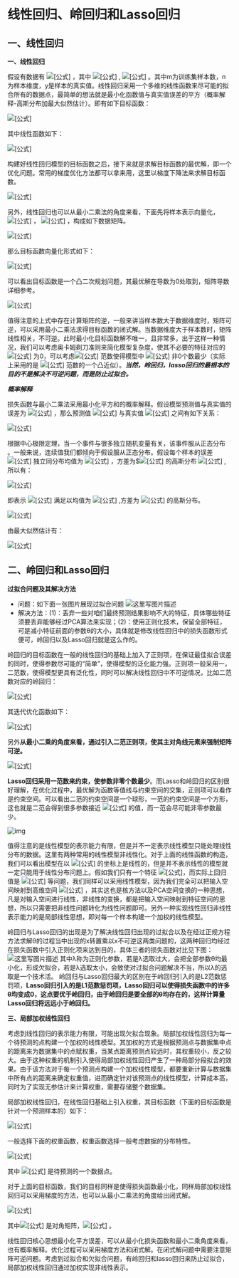 # 线性回归、岭回归和Lasso回归

## **一、线性回归**

**一、线性回归**

 假设有数据有 ![[公式]](https://www.zhihu.com/equation?tex=T%3D%5Cleft+%5C%7B+%5Cleft+%28+x%5E%7B%281%29%7D%2Cy%5E%7B%281%29%7D+%5Cright+%29+%2C...%2C%5Cleft+%28+x%5E%7B%28i%29%7D%2Cy%5E%7B%28i%29%7D+%5Cright+%29+%2C...%2C+%5Cleft+%28+x%5E%7B%28m%29%7D%2Cy%5E%7B%28m%29%7D+%5Cright+%29+%5Cright+%5C%7D) ，其中 ![[公式]](https://www.zhihu.com/equation?tex=x%5E%7B%28i%29%7D%3D%5Cleft+%5C%7B+x_%7B1%7D%5E%7B%28i%29%7D%2C..%2Cx_%7Bj%7D%5E%7B%28i%29%7D%2C...%2Cx_%7Bn%7D%5E%7B%28i%29%7D+%5Cright+%5C%7D) , ![[公式]](https://www.zhihu.com/equation?tex=y%5E%7Bi%7D%5Cin+%5Cmathbf%7BR%7D) 。其中m为训练集样本数，n为样本维度，y是样本的真实值。线性回归采用一个多维的线性函数来尽可能的拟合所有的数据点，最简单的想法就是最小化函数值与真实值误差的平方（概率解释-高斯分布加最大似然估计）。即有如下目标函数：

![[公式]](https://www.zhihu.com/equation?tex=%5Cbegin%7Bequation%7D++%5Cbegin%7Bsplit%7D+J%5Cleft+%28+%5Ctheta+%5Cright+%29%26%3D%5Cfrac%7B1%7D%7B2%7D%5Csum_%7Bi%3D1%7D%5E%7Bm%7D%5Cleft+%28+h_%7B%5Ctheta+%7D+%28+x%5E%7B%28i%29%7D%29-y%5E%7B%28i%29%7D+%5Cright+%29%5E%7B2%7D%5C%5C+%26%5Cmin_%7B%5Ctheta+%7DJ%5Cleft+%28+%5Ctheta+%5Cright+%29++%5Cend%7Bsplit%7D+%5Cend%7Bequation%7D)

其中线性函数如下：

![[公式]](https://www.zhihu.com/equation?tex=%5Cbegin%7Bequation%7D++%5Cbegin%7Bsplit%7D+h_%7B%5Ctheta+%7D%5Cleft+%28+x%5E%7B%28i%29%7D%5Cright+%29%26%3D%5Ctheta+_%7B0%7D+%2B+%5Ctheta+_%7B1%7Dx_%7B1%7D%5E%7B%5Cleft+%28i++%5Cright+%29%7D%2B+%5Ctheta+_%7B2%7Dx_%7B2%7D%5E%7B%5Cleft+%28i++%5Cright+%29%7D%2B..%2B+%5Ctheta+_%7Bn%7Dx_%7Bn%7D%5E%7B%5Cleft+%28i++%5Cright+%29%7D%5C%5C+%26%3D%5Csum_%7Bj%3D1%7D%5E%7Bn%7D%5Ctheta+_%7Bj%7Dx_%7Bj%7D%5E%7B%5Cleft+%28i++%5Cright+%29%7D%5C%5C+%26%3D%5Cmathbf%7B%5Ctheta%7D%5E%7BT%7D+%5Cmathbf%7Bx%7D%5E%7B%28i%29%7D++%5Cend%7Bsplit%7D+%5Cend%7Bequation%7D)

 构建好线性回归模型的目标函数之后，接下来就是求解目标函数的最优解，即一个优化问题。常用的梯度优化方法都可以拿来用，这里以梯度下降法来求解目标函数。

![[公式]](https://www.zhihu.com/equation?tex=%5Cbegin%7Bequation%7D++%5Cbegin%7Bsplit%7D+%5Ctheta+_%7Bj%7D%EF%BC%9A%26%3D%5Ctheta+_%7Bj%7D-%5Calpha+%5Cfrac%7B%5Cpartial+%7D%7B%5Cpartial%5Ctheta+_%7Bj%7D%7DJ%28%5Ctheta+%29%5C%5C+%26%3D%5Ctheta+_%7Bj%7D-%5Calpha+%5Cfrac%7B%5Cpartial+%7D%7B%5Cpartial%5Ctheta+_%7Bj%7D%7D%5Cfrac%7B1%7D%7B2%7D%5Csum_%7Bi%3D1%7D%5E%7Bm%7D%5Cleft+%28h_%7B%5Ctheta+%7D%5Cleft+%28+x%5E%7B%28i%29%7D%5Cright+%29-y%5E%7B%28i%29%7D++%5Cright+%29%5E2%5C%5C+%26%3D%5Ctheta+_%7Bj%7D-%5Calpha+%5Csum_%7Bi%3D1%7D%5E%7Bm%7D%5Cleft+%28h_%7B%5Ctheta+%7D%5Cleft+%28+x%5E%7B%28i%29%7D%5Cright+%29-y%5E%7B%28i%29%7D++%5Cright+%29%5Cfrac%7B%5Cpartial+%7D%7B%5Cpartial%5Ctheta+_%7Bj%7D%7D%5C%5C+%26%3D%5Ctheta+_%7Bj%7D-%5Calpha+%5Csum_%7Bi%3D1%7D%5E%7Bm%7D%5Cleft+%28h_%7B%5Ctheta+%7D%5Cleft+%28+x%5E%7B%28i%29%7D%5Cright+%29-y%5E%7B%28i%29%7D++%5Cright+%29x_%7Bj%7D%5E%7B%28i%29%7D++%5Cend%7Bsplit%7D+%5Cend%7Bequation%7D)

另外，线性回归也可以从最小二乘法的角度来看，下面先将样本表示向量化， ![[公式]](https://www.zhihu.com/equation?tex=X%5Cin+R%5E%7Bn+%5Ctimes+m%7D) ， ![[公式]](https://www.zhihu.com/equation?tex=Y+%5Cin+R%5E%7Bm%7D) ，构成如下数据矩阵。

![[公式]](https://www.zhihu.com/equation?tex=%5Cbegin%7Bequation%7D++%5Cbegin%7Bsplit%7D+%5Cbegin%7Bbmatrix%7D+-+%26+%28x%5E%7B1%7D%EF%BC%8Cy%5E%7B1%7D%29%5E%7BT%7D+%26+-%5C%5C+++-%26+%28x%5E%7B2%7D%EF%BC%8Cy%5E%7B2%7D%29%5E%7BT%7D+%26+-%5C%5C+++-%26+.+%26+-%5C%5C+++-%26+%28x%5E%7Bm%7D%EF%BC%8Cy%5E%7Bm%7D%29%5E%7BT%7D+%26-++%5Cend%7Bbmatrix%7D_%7B%28n%2B1%29%5Ctimes+m%7D++%5Cend%7Bsplit%7D+%5Cend%7Bequation%7D)

那么目标函数向量化形式如下：

![[公式]](https://www.zhihu.com/equation?tex=J%28%5Ctheta+%29%3D%5Cfrac%7B1%7D%7B2%7D%5Cleft+%28+%5Ctheta+%5E%7BT%7DX-y%5E%7BT%7D+%5Cright+%29%5Cleft+%28+%5Ctheta+%5E%7BT%7DX-y%5E%7BT%7D+%5Cright+%29%5E%7BT%7D)

可以看出目标函数是一个凸二次规划问题，其最优解在导数为0处取到，矩阵导数详细参考。

![[公式]](https://www.zhihu.com/equation?tex=%5Ctriangledown_%7B%5Ctheta+%7D+J%28%5Ctheta+%29%3DXX%5E%7BT%7D-XY+%3D0%5C%5C+%5CRightarrow+%5Ctheta+%3D%5Cleft+%28XX%5E%7BT%7D++%5Cright+%29%5E%7B-1%7DXY)

值得注意的上式中存在计算矩阵的逆，一般来讲当样本数大于数据维度时，矩阵可逆，可以采用最小二乘法求得目标函数的闭式解。当数据维度大于样本数时，矩阵线性相关，不可逆。此时最小化目标函数解不唯一，且非常多，出于这样一种情况，我们可以考虑奥卡姆剃刀准则来简化模型复杂度，使其不必要的特征对应的 ![[公式]](https://www.zhihu.com/equation?tex=w) 为0，可以考虑![[公式]](https://www.zhihu.com/equation?tex=0) 范数使得模型中 ![[公式]](https://www.zhihu.com/equation?tex=w) 非0个数最少（实际上采用的是 ![[公式]](https://www.zhihu.com/equation?tex=0) 范数的一个凸近似）。***当然，岭回归，lasso回归的最根本的目的不是解决不可逆问题，而是防止过拟合。***

***概率解释***

 损失函数与最小二乘法采用最小化平方和的概率解释。假设模型预测值与真实值的误差为 ![[公式]](https://www.zhihu.com/equation?tex=%5Cepsilon%5E%7B%28i%29%7D+) ，那么预测值 ![[公式]](https://www.zhihu.com/equation?tex=h_%7B%5Ctheta%7D%28x%5E%7B%28i%29%7D%29) 与真实值 ![[公式]](https://www.zhihu.com/equation?tex=y%5E%7B%28i%29%7D) 之间有如下关系：

![[公式]](https://www.zhihu.com/equation?tex=y%5E%7B%28i%29%7D%3Dh_%7B%5Ctheta%7D%28x%5E%7B%28i%29%7D%29%2B%5Cepsilon%5E%7B%28i%29%7D)

根据中心极限定理，当一个事件与很多独立随机变量有关，该事件服从正态分布 。一般来说，连续值我们都倾向于假设服从正态分布。假设每个样本的误差 ![[公式]](https://www.zhihu.com/equation?tex=%5Cepsilon%5E%7B%28i%29%7D) 独立同分布均值为 ![[公式]](https://www.zhihu.com/equation?tex=0) ，方差为$![[公式]](https://www.zhihu.com/equation?tex=%5Csigma) 的高斯分布 ![[公式]](https://www.zhihu.com/equation?tex=%5Cepsilon+%5E%7B%28i%29%7D-N%280%2C%5Csigma+%5E%7B2%7D%29) ,所以有：

![[公式]](https://www.zhihu.com/equation?tex=p%5Cleft+%28+%5Cepsilon+%5E%7B%28i%29%7D+%5Cright+%29%3D%5Cfrac%7B1%7D%7B%5Csqrt%7B2%5Cpi%7D+%7Dexp%5Cleft+%28+-%5Cfrac%7B%5Cleft+%28+%5Cepsilon+%5E%7B%28i%29%7D+%5Cright+%29%5E%7B2%7D%7D%7B2%5Csigma+%5E%7B2%7D%7D+%5Cright+%29)

即表示 ![[公式]](https://www.zhihu.com/equation?tex=y%5E%7B%28i%29%7D) 满足以均值为 ![[公式]](https://www.zhihu.com/equation?tex=h_%7B%5Ctheta%7D%28x%5E%7B%28i%29%7D%29) ,方差为 ![[公式]](https://www.zhihu.com/equation?tex=%5Cepsilon%5E%7B%28i%29%7D) 的高斯分布。

![[公式]](https://www.zhihu.com/equation?tex=p%5Cleft+%28+y+%5E%7B%28i%29%7D+%7C+x%5E%7B%28i%29%7D%3B%5Ctheta%5Cright+%29%3D%5Cfrac%7B1%7D%7B%5Csqrt%7B2%5Cpi%7D+%7Dexp%5Cleft+%28+-%5Cfrac%7B%5Cleft+%28+y+%5E%7B%28i%29%7D+-%5Ctheta%5E%7BT%7Dx%5E%7B%28i%29%7D+%5Cright+%29%5E%7B2%7D%7D%7B2%5Csigma+%5E%7B2%7D%7D+%5Cright+%29)

由最大似然估计有：

![[公式]](https://www.zhihu.com/equation?tex=%5Cbegin%7Bequation%7D++%5Cbegin%7Bsplit%7D+%5Cmax+L%28%5Ctheta+%29%26%3DL%28%5Ctheta+%3Bx%5E%7B%28i%29%7D%2Cy%29%3Dp%28y%5E%7B%28i%29%7D%7Cx%5E%7B%28i%29%7D%3B%5Ctheta%29%5C%5C+L%28%5Ctheta+%3BX%2Cy%26%29%3D%5Cprod_%7Bi%3D1%7D%5E%7Bm%7Dp%28y%5E%7B%28i%29%7D%7Cx%5E%7B%28i%29%7D%3B%5Ctheta%29%5C%5C+%26%3D%5Cprod_%7Bi%3D1%7D%5E%7Bm%7D%5Cfrac%7B1%7D%7B%5Csqrt%7B2%5Cpi%7D+%7Dexp%5Cleft+%28+-%5Cfrac%7B%5Cleft+%28+y+%5E%7B%28i%29%7D+-%5Ctheta%5E%7BT%7Dx%5E%7B%28i%29%7D+%5Cright+%29%5E%7B2%7D%7D%7B2%5Csigma+%5E%7B2%7D%7D+%5Cright+%29%5C%5C+%5Cmax+logL%28%5Ctheta+%29%26%3D%5Csum_%7Bi%3D1%7D%5E%7Bm%7D%5Clog%5Cfrac%7B1%7D%7B%5Csqrt%7B2%5Cpi%7D+%7Dexp%5Cleft+%28+-%5Cfrac%7B%5Cleft+%28+y+%5E%7B%28i%29%7D+-%5Ctheta%5E%7BT%7Dx%5E%7B%28i%29%7D+%5Cright+%29%5E%7B2%7D%7D%7B2%5Csigma+%5E%7B2%7D%7D+%5Cright+%29%5C%5C+%26%3Dmlog%5Cfrac%7B1%7D%7B%5Csqrt%7B2%5Cpi%7D+%7D-%5Cfrac%7B1%7D%7B2%5Csigma%5E%7B2%7D%7D.%5Csum_%7Bi%3D1%7D%5E%7Bm%7D%5Cleft+%28+y+%5E%7B%28i%29%7D+-%5Ctheta%5E%7BT%7Dx%5E%7B%28i%29%7D+%5Cright+%29%5E%7B2%7D%5C%5C+%26%5CLeftrightarrow+%5Cmin+%5Cfrac%7B1%7D%7B2%5Csigma%5E%7B2%7D%7D.%5Csum_%7Bi%3D1%7D%5E%7Bm%7D%5Cleft+%28+y+%5E%7B%28i%29%7D+-%5Ctheta%5E%7BT%7Dx%5E%7B%28i%29%7D+%5Cright+%29%5E%7B2%7D%3DJ%28%5Ctheta%29++%5Cend%7Bsplit%7D+%5Cend%7Bequation%7D)

## **二、岭回归和Lasso回归**



**过拟合问题及其解决方法**

- 问题：如下面一张图片展现过拟合问题
  ![这里写图片描述](https://resource.shangmayuan.com/droxy-blog/2020/02/11/518979dfc38f47678fd9f02e6e962750-2.JPEG)
- 解决方法：(1)：丢弃一些对咱们最终预测结果影响不大的特征，具体哪些特征须要丢弃能够经过PCA算法来实现；(2)：使用正则化技术，保留全部特征，可是减小特征前面的参数θ的大小，具体就是修改线性回归中的损失函数形式便可，岭回归以及Lasso回归就是这么作的。



 岭回归的目标函数在一般的线性回归的基础上加入了正则项，在保证最佳拟合误差的同时，使得参数尽可能的“简单”，使得模型的泛化能力强。正则项一般采用一，二范数，使得模型更具有泛化性，同时可以解决线性回归中不可逆情况，比如二范数对应的岭回归：

![[公式]](https://www.zhihu.com/equation?tex=%5Cmin_%7B%5Ctheta%7D%5Cfrac%7B1%7D%7B2%7D%5Csum_%7Bi%3D1%7D%5E%7Bm%7D%5Cleft+%28+h_%7B%5Ctheta+%7D%5Cleft+%28+x%5E%7B%28i%29%7D+%5Cright+%29-y%5E%7B%28i%29%7D+%5Cright+%29%5E%7B2%7D+%2B+%5Clambda+%5Cleft+%5C%7C+%5Ctheta++%5Cright+%5C%7C%5E%7B2%7D)

其迭代优化函数如下：

![[公式]](https://www.zhihu.com/equation?tex=%5Ctheta+_%7Bj%7D%EF%BC%9A%3D%5Ctheta+_%7Bj%7D-%5Calpha+%5Csum_%7Bi%3D1%7D%5E%7Bm%7D%5Cleft+%28h_%7B%5Ctheta+%7D%5Cleft+%28+x%5E%7B%28i%29%7D%5Cright+%29-y%5E%7B%28i%29%7D++%5Cright+%29x_%7Bj%7D%5E%7B%28i%29%7D-2%5Clambda+%5Ctheta_%7Bj%7D)

另外**从最小二乘的角度来看，通过引入二范正则项，使其主对角线元素来强制矩阵可逆。**

![[公式]](https://www.zhihu.com/equation?tex=%5Ctriangledown_%7B%5Ctheta+%7D+J%28%5Ctheta+%29%3DXX%5E%7BT%7D%5Ctheta-XY+%2B%5Clambda+%5Ctheta%3D0%5C%5C+%5CRightarrow+%5Ctheta+%3D%5Cleft+%28XX%5E%7BT%7D+%2B+%5Clambda+I+%5Cright+%29%5E%7B-1%7DXY)



**Lasso回归采用一范数来约束，使参数非零个数最少**。而Lasso和岭回归的区别很好理解，在优化过程中，最优解为函数等值线与约束空间的交集，正则项可以看作是约束空间。可以看出二范的约束空间是一个球形，一范的约束空间是一个方形，这也就是二范会得到很多参数接近 ![[公式]](https://www.zhihu.com/equation?tex=0) 的值，而一范会尽可能非零参数最少。

![img](https://pic4.zhimg.com/80/v2-1cb777c2413e0c154e6e6de773a09753_1440w.jpg)

 值得注意的是线性模型的表示能力有限，但是并不一定表示线性模型只能处理线性分布的数据。这里有两种常用的线性模型非线性化。对于上面的线性函数的构造，我们可以看出模型在以 ![[公式]](https://www.zhihu.com/equation?tex=%7Bx_%7B0%7D%2Cx_%7B1%7D%2C..%2Cx_%7Bn%7D%7D) 的坐标上是线性的，但是并不表示线性的模型就一定只能用于线性分布问题上。假如我们只有一个特征 ![[公式]](https://www.zhihu.com/equation?tex=%7Bx_%7B0%7D%7D)，而实际上回归值是 ![[公式]](https://www.zhihu.com/equation?tex=y%3Dx_%7B0%7D%5E%7B2%7D) 等问题，我们同样可以采用线性模型，因为我们完全可以把输入空间映射到高维空间 ![[公式]](https://www.zhihu.com/equation?tex=%28x_%7B1%7D%5E%7B3%7D%2Cx_%7B1%7D%5E%7B2%7D%2Cx_%7B1%7D%5E%7B1%7D%29) ，其实这也是核方法以及PCA空间变换的一种思想，凡是对输入空间进行线性，非线性的变换，都是把输入空间映射到特征空间的思想，所以只需要把非线性问题转化为线性问题即可。另外一种实现线性回归非线性表示能力的是局部线性思想，即对每一个样本构建一个加权的线性模型。

岭回归与Lasso回归的出现是为了解决线性回归出现的过拟合以及在经过正规方程方法求解θ的过程当中出现的x转置乘以x不可逆这两类问题的，这两种回归均经过在损失函数中引入正则化项来达到目的，具体三者的损失函数对比见下图：
![这里写图片描述](https://resource.shangmayuan.com/droxy-blog/2020/02/11/6ef12e46cd2d411184c90df8adad2a7a-2.gif)
其中λ称为正则化参数，若是λ选取过大，会把全部参数θ均最小化，形成欠拟合，若是λ选取太小，会致使对过拟合问题解决不当，所以λ的选取是一个技术活。
岭回归与Lasso回归最大的区别在于岭回归引入的是L2范数惩罚项，**Lasso回归引入的是L1范数惩罚项，Lasso回归可以使得损失函数中的许多θ均变成0，这点要优于岭回归，由于岭回归是要全部的θ均存在的，这样计算量Lasso回归将远远小于岭回归。**

**三、局部加权线性回归**

 考虑到线性回归的表示能力有限，可能出现欠拟合现象。局部加权线性回归为每一个待预测的点构建一个加权的线性模型。其加权的方式是根据预测点与数据集中点的距离来为数据集中的点赋权重，当某点距离预测点较远时，其权重较小，反之较大。由于这种权重的机制引入使得局部加权线性回归产生了一种局部分段拟合的效果。由于该方法对于每一个预测点构建一个加权线性模型，都要重新计算与数据集中所有点的距离来确定权重值，进而确定针对该预测点的线性模型，计算成本高，同时为了实现无参估计来计算权重，需要存储整个数据集。

局部加权线性回归，在线性回归基础上引入权重，其目标函数（下面的目标函数是针对一个预测样本的）如下：

![[公式]](https://www.zhihu.com/equation?tex=%5Cbegin%7Bequation%7D++%5Cbegin%7Bsplit%7D+J%5Cleft+%28+%5Ctheta+%5Cright+%29%26%3D%5Cfrac%7B1%7D%7B2%7D%5Csum_%7Bi%3D1%7D%5E%7Bm%7Dw%5E%7B%28i%29%7D%5Cleft+%28+h_%7B%5Ctheta+%7D%5Cleft+%28+x%5E%7B%28i%29%7D+%5Cright+%29-y%5E%7B%28i%29%7D+%5Cright+%29%5E%7B2%7D%5C%5C+%26%5Cmin_%7B%5Ctheta+%7DJ%5Cleft+%28+%5Ctheta+%5Cright+%29++%5Cend%7Bsplit%7D+%5Cend%7Bequation%7D)

一般选择下面的权重函数，权重函数选择一般考虑数据的分布特性。

![[公式]](https://www.zhihu.com/equation?tex=w%5E%7B%28i%29%7D%3Dexp%5Cleft+%28+-%5Cfrac%7Bx%5E%7B%28i%29%7D-x%7D%7B2%5Csigma+%5E%7B2%7D%7D+%5Cright+%29)

其中 ![[公式]](https://www.zhihu.com/equation?tex=x) 是待预测的一个数据点。

 对于上面的目标函数，我们的目标同样是使得损失函数最小化，同样局部加权线性回归可以采用梯度的方法，也可以从最小二乘法的角度给出闭式解。

![[公式]](https://www.zhihu.com/equation?tex=%5Ctriangledown_%7B%5Ctheta+%7D+J%28%5Ctheta+%29%3DXWX%5E%7BT%7D%5Ctheta-XWY+%3D0%5C%5C+%5CRightarrow+%5Ctheta+%3D%5Cleft+%28XWX%5E%7BT%7D+I+%5Cright+%29%5E%7B-1%7DXWY)

其中![[公式]](https://www.zhihu.com/equation?tex=W) 是对角矩阵，![[公式]](https://www.zhihu.com/equation?tex=W_%7Bii%7D%3Dw%5E%7B%28i%29%7D) 。

 线性回归核心思想最小化平方误差，可以从最小化损失函数和最小二乘角度来看，也有概率解释。优化过程可以采用梯度方法和闭式解。在闭式解问题中需要注意矩阵可逆问题。考虑到过拟合和欠拟合问题，有岭回归和lasso回归来防止过拟合，局部加权线性回归通过加权实现非线性表示。